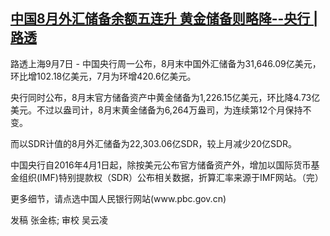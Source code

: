 <!--1599470596000-->
[中国8月外汇储备余额五连升 黄金储备则略降--央行 | 路透](https://cn.reuters.com/article/china-aug-foreign-reserve-0907-idCNKBS25Y0VM)
------

<div><i></i></div><p class="Paragraph-paragraph-2Bgue ArticleBody-para-TD_9x">路透上海9月7日 - 中国央行周一公布，8月末中国外汇储备为31,646.09亿美元，环比增102.18亿美元，7月为环增420.6亿美元。</p><p class="Paragraph-paragraph-2Bgue ArticleBody-para-TD_9x">央行同时公布，8月末官方储备资产中黄金储备为1,226.15亿美元，环比降4.73亿美元。不过以盎司计，8月末黄金储备为6,264万盎司，为连续第12个月保持不变。</p><p class="Paragraph-paragraph-2Bgue ArticleBody-para-TD_9x">而以SDR计值的8月外汇储备为22,303.06亿SDR，较上月减少20亿SDR。</p><p class="Paragraph-paragraph-2Bgue ArticleBody-para-TD_9x">中国央行自2016年4月1日起，除按美元公布官方储备资产外，增加以国际货币基金组织(IMF)特别提款权（SDR）公布相关数据，折算汇率来源于IMF网站。（完）</p><p class="Paragraph-paragraph-2Bgue ArticleBody-para-TD_9x">更多细节，请点选中国人民银行网站(www.pbc.gov.cn)</p><div><div class="Attribution-attribution-Y5JpY"><p>发稿 张金栋; 审校 吴云凌</p>
